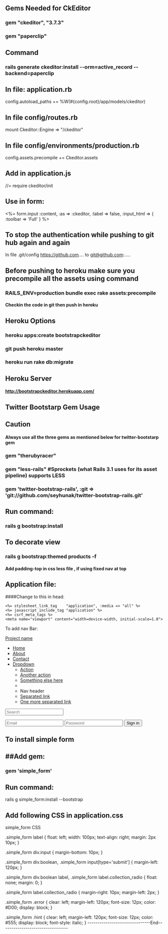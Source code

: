 Gems Needed for CkEditor
--------------------------
### gem "ckeditor", "3.7.3"
### gem "paperclip"

Command
--------
### rails generate ckeditor:install --orm=active_record --backend=paperclip

In file: application.rb
-----------------------
config.autoload_paths += %W(#{config.root}/app/models/ckeditor)

In file config/routes.rb
-------------------------
mount Ckeditor::Engine => "/ckeditor"

In file config/environments/production.rb
-----------------------------------------
config.assets.precompile += Ckeditor.assets

Add in application.js
----------------------
//= require ckeditor/init


Use in form:
-------------
<%= form.input :content, :as => :ckeditor, :label => false, :input_html => { :toolbar => 'Full' } %>

To stop the authentication while pushing to git hub again and again
--------------------------------------------------------------------
In file .git/config
https://github.com....
to
git@github.com:.....

Before pushing to heroku make sure you precompile all the assets using command
-------------------------------------------------------------------------------

###  RAILS_ENV=production bundle exec rake assets:precompile
#### Checkin the code in git then push in heroku

Heroku Options
----------------
### heroku apps:create bootstrapckeditor
### git push heroku master
### heroku run rake db:migrate

Heroku Server
--------------
#### http://bootstrapckeditor.herokuapp.com/

Twitter Bootstarp Gem Usage
----------------------------
Caution
--------
#### Always use all the three gems as mentioned below for twitter-bootstarp gem
### gem "therubyracer"
### gem "less-rails" #Sprockets (what Rails 3.1 uses for its asset pipeline) supports LESS
### gem 'twitter-bootstrap-rails', :git => 'git://github.com/seyhunak/twitter-bootstrap-rails.git'



Run command:
-------------
### rails g bootstrap:install

To decorate view
--------------------
### rails g bootstrap:themed products -f

#### Add padding-top in css less file , if using fixed nav at top

Application file:
-------------------
####Change to this in head:

<!--[if lt IE 9]>
    <script src="http://html5shim.googlecode.com/svn/trunk/html5.js" type="text/javascript"></script>
    <![endif]-->
    <%= stylesheet_link_tag    "application", :media => "all" %>
    <%= javascript_include_tag "application" %>
    <%= csrf_meta_tags %>
    <meta name="viewport" content="width=device-width, initial-scale=1.0">

To add nav Bar:
<div class="navbar navbar-inverse navbar-fixed-top">
      <div class="navbar-inner">
        <div class="container">
          <a class="btn btn-navbar" data-toggle="collapse" data-target=".nav-collapse">
            <span class="icon-bar"></span>
            <span class="icon-bar"></span>
            <span class="icon-bar"></span>
          </a>
          <a class="brand" href="#">Project name</a>
          <div class="nav-collapse collapse">
            <ul class="nav">
              <li class="active"><a href="#">Home</a></li>
              <li><a href="#about">About</a></li>
              <li><a href="#contact">Contact</a></li>
              <li class="dropdown">
                <a href="#" class="dropdown-toggle" data-toggle="dropdown">Dropdown <b class="caret"></b></a>
                <ul class="dropdown-menu">
                  <li><a href="#">Action</a></li>
                  <li><a href="#">Another action</a></li>
                  <li><a href="#">Something else here</a></li>
                  <li class="divider"></li>
                  <li class="nav-header">Nav header</li>
                  <li><a href="#">Separated link</a></li>
                  <li><a href="#">One more separated link</a></li>
                </ul>
              </li>
            </ul>
            <form class="navbar-search pull-left" action="">
                      <input type="text" class="search-query span2" placeholder="Search">
            </form>
            <form class="navbar-form pull-right">
              <input class="span2" type="text" placeholder="Email">
              <input class="span2" type="password" placeholder="Password">
              <button type="submit" class="btn">Sign in</button>
            </form>
          </div><!--/.nav-collapse -->
        </div>
      </div>
    </div>

To install simple form
------------------------
##Add gem: 
-----------
### gem 'simple_form'

Run command:
--------------
rails g simple_form:install --bootstrap

Add following CSS in application.css
-------------------------------------
simple_form CSS

.simple_form label {
  float: left;
  width: 100px;
  text-align: right;
  margin: 2px 10px;
}

.simple_form div.input {
  margin-bottom: 10px;
}

.simple_form div.boolean, .simple_form input[type='submit'] {
  margin-left: 120px;
}

.simple_form div.boolean label, .simple_form label.collection_radio {
  float: none;
  margin: 0;
}

.simple_form label.collection_radio {
  margin-right: 10px;
  margin-left: 2px;
}

.simple_form .error {
  clear: left;
  margin-left: 120px;
  font-size: 12px;
  color: #D00;
  display: block;
}

.simple_form .hint {
  clear: left;
  margin-left: 120px;
  font-size: 12px;
  color: #555;
  display: block;
  font-style: italic;
}
-------------------------------End---------------------------------

